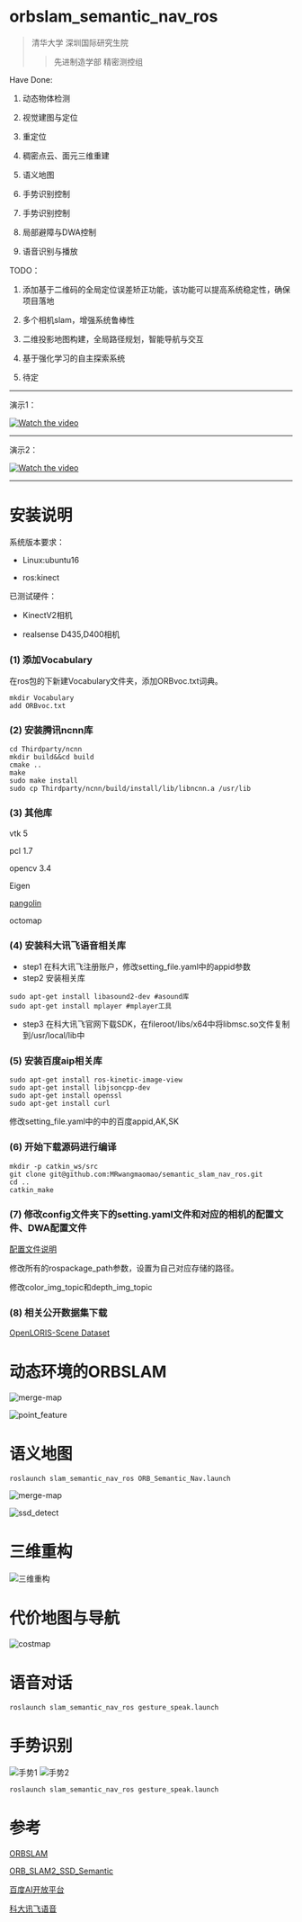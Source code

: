 <!--
 * @Author: 王培荣
 * @Date: 2019-12-31 15:21:52
 * @LastEditTime : 2020-01-15 14:35:45
 * @LastEditors  : Please set LastEditors
 * @Description: In User Settings Edit
 * @FilePath: /catkin_ws/src/orbslam_semantic_nav_ros/README.md
 -->
# orbslam_semantic_nav_ros

> 清华大学 深圳国际研究生院 
> > 先进制造学部 精密测控组 

Have Done:

1. 动态物体检测
  
2. 视觉建图与定位

3. 重定位

4. 稠密点云、面元三维重建

5. 语义地图

6. 手势识别控制

7. 手势识别控制

8. 局部避障与DWA控制

9. 语音识别与播放


TODO：
    
1. 添加基于二维码的全局定位误差矫正功能，该功能可以提高系统稳定性，确保项目落地

2. 多个相机slam，增强系统鲁棒性

3. 二维投影地图构建，全局路径规划，智能导航与交互

4. 基于强化学习的自主探索系统

5. 待定

---
演示1：

[![Watch the video](image/cover1.png)](https://www.bilibili.com/video/av81958116)

---

演示2：

[![Watch the video](image/cover2.png)](https://www.bilibili.com/video/av81398597)

---

# 安装说明

系统版本要求：

- Linux:ubuntu16

- ros:kinect

已测试硬件：

- KinectV2相机

- realsense D435,D400相机

### (1) 添加Vocabulary

在ros包的下新建Vocabulary文件夹，添加ORBvoc.txt词典。

```
mkdir Vocabulary
add ORBvoc.txt
```

### (2) 安装腾讯ncnn库

```
cd Thirdparty/ncnn
mkdir build&&cd build
cmake ..
make
sudo make install
sudo cp Thirdparty/ncnn/build/install/lib/libncnn.a /usr/lib
```

### (3) 其他库

vtk 5

pcl 1.7

opencv 3.4

Eigen

[pangolin](https://github.com/stevenlovegrove/Pangolin)

octomap

### (4) 安装科大讯飞语音相关库
- step1 在科大讯飞注册账户，修改setting_file.yaml中的appid参数
- step2 安装相关库
```
sudo apt-get install libasound2-dev #asound库
sudo apt-get install mplayer #mplayer工具
```
- step3 在科大讯飞官网下载SDK，在fileroot/libs/x64中将libmsc.so文件复制到/usr/local/lib中


### (5) 安装百度aip相关库
```
sudo apt-get install ros-kinetic-image-view
sudo apt-get install libjsoncpp-dev
sudo apt-get install openssl
sudo apt-get install curl
```

修改setting_file.yaml中的中的百度appid,AK,SK

### (6) 开始下载源码进行编译
```
mkdir -p catkin_ws/src
git clone git@github.com:MRwangmaomao/semantic_slam_nav_ros.git
cd ..
catkin_make
```

### (7) 修改config文件夹下的setting.yaml文件和对应的相机的配置文件、DWA配置文件

[配置文件说明](config/README.md)

修改所有的rospackage_path参数，设置为自己对应存储的路径。

修改color_img_topic和depth_img_topic

### (8) 相关公开数据集下载

[OpenLORIS-Scene Dataset](https://lifelong-robotic-vision.github.io/dataset/scene)

# 动态环境的ORBSLAM
![merge-map](image/dynamic_pic2.png) 


![point_feature](image/pointfeature1.png)

# 语义地图

```
roslaunch slam_semantic_nav_ros ORB_Semantic_Nav.launch
```
![merge-map](image/ssd_map1.png)

![ssd_detect](image/ssd_detect1.png)


# 三维重构
![三维重构](image/3d_restructure1.png)

# 代价地图与导航
![costmap](image/costmap1.png)

# 语音对话
```
roslaunch slam_semantic_nav_ros gesture_speak.launch 
```

# 手势识别

![手势1](image/gesture1.png) ![手势2](image/gesture2.png)

```
roslaunch slam_semantic_nav_ros gesture_speak.launch
```

# 参考

[ORBSLAM](https://github.com/raulmur/ORB_SLAM2)

[ORB_SLAM2_SSD_Semantic](https://github.com/Ewenwan/ORB_SLAM2_SSD_Semantic)

[百度AI开放平台](https://ai.baidu.com/)

[科大讯飞语音](https://www.xfyun.cn/)
